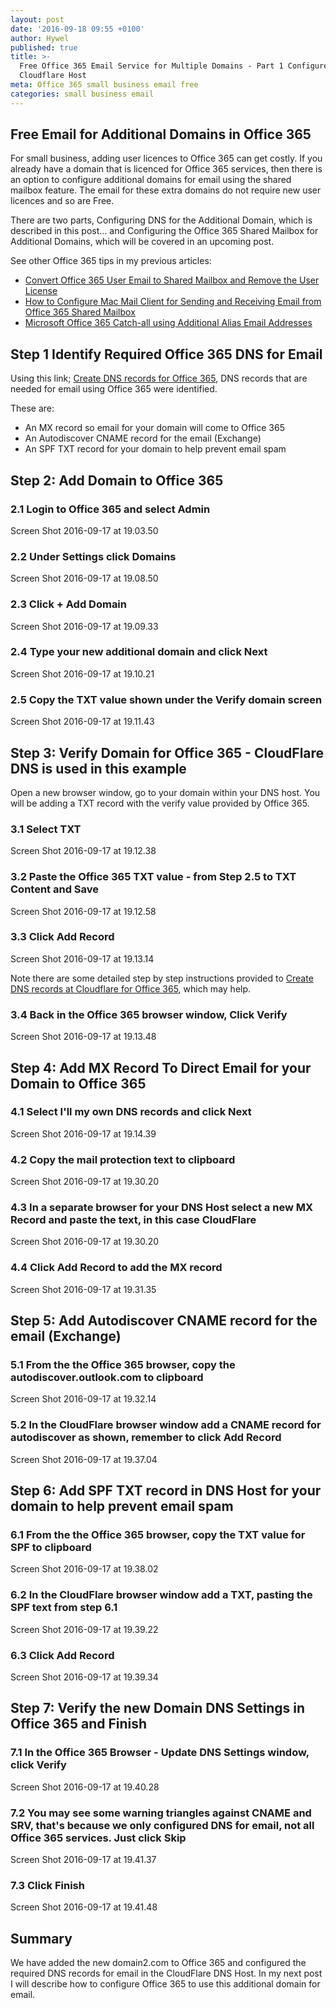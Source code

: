 ```yaml
---
layout: post
date: '2016-09-18 09:55 +0100'
author: Hywel
published: true
title: >-
  Free Office 365 Email Service for Multiple Domains - Part 1 Configure DNS in
  Cloudflare Host
meta: Office 365 small business email free
categories: small business email
---
```

## Free Email for Additional Domains in Office 365

For small business, adding user licences to Office 365 can get costly.  If you already have a domain that is licenced for Office 365 services, then there is an option to configure additional domains for email using the shared mailbox feature.  The email for these extra domains do not require new user licences and so are Free.

There are two parts, Configuring DNS for the Additional Domain, which is described in this post... and Configuring the Office 365 Shared Mailbox for Additional Domains, which will be covered in an upcoming post.

See other Office 365 tips in my previous articles:

- [Convert Office 365 User Email to Shared Mailbox and Remove the User License](http://www.hywel.me/small/business/email/2016/01/12/convert-office-365-user-email-to-shared-mailbox-and-remove-the-user-license.html)
- [How to Configure Mac Mail Client for Sending and Receiving Email from Office 365 Shared Mailbox](http://www.hywel.me/small/business/email/2015/11/21/office-365-configure-shared-mailbox-mac-email-client.html)
- [Microsoft Office 365 Catch-all using Additional Alias Email Addresses](http://www.hywel.me/small/business/email/2015/11/19/microsoft-office-365-catch-all-additional-email-alias.html)


## Step 1 Identify Required Office 365 DNS for Email 

Using this link; [Create DNS records for Office 365](https://support.office.com/en-gb/article/Create-DNS-records-for-Office-365-using-Windows-based-DNS-9eec911d-5773-422c-9593-40e1147ffbde),  DNS records that are needed for email using Office 365 were identified.  

These are:

- An MX record so email for your domain will come to Office 365
- An Autodiscover CNAME record for the email (Exchange)
- An SPF TXT record for your domain to help prevent email spam

## Step 2: Add Domain to Office 365

### 2.1 Login to Office 365 and select Admin 
Screen Shot 2016-09-17 at 19.03.50

### 2.2 Under Settings click Domains 
Screen Shot 2016-09-17 at 19.08.50

### 2.3 Click  + Add Domain
Screen Shot 2016-09-17 at 19.09.33

### 2.4 Type your new additional domain and click Next
Screen Shot 2016-09-17 at 19.10.21

### 2.5 Copy the TXT value shown under the Verify domain screen
Screen Shot 2016-09-17 at 19.11.43

## Step 3: Verify Domain for Office 365 - CloudFlare DNS is used in this example

Open a new browser window, go to your domain within your DNS host. You will be adding a TXT record with the verify value provided by Office 365.

### 3.1 Select TXT
Screen Shot 2016-09-17 at 19.12.38

### 3.2 Paste the Office 365 TXT value - from Step 2.5 to TXT Content and Save
Screen Shot 2016-09-17 at 19.12.58

### 3.3 Click Add Record
Screen Shot 2016-09-17 at 19.13.14

Note there are some detailed step by step instructions provided to [Create DNS records at Cloudflare for Office 365](https://support.office.com/en-US/article/Create-DNS-records-at-Cloudflare-for-Office-365-84acd4fc-6eec-4d00-8bed-568f036ae2af#BKMK_add_CNAME), which may help.

### 3.4 Back in the Office 365 browser window, Click Verify
Screen Shot 2016-09-17 at 19.13.48

## Step 4: Add MX Record To Direct Email for your Domain to Office 365

### 4.1 Select I'll my own DNS records and click Next
Screen Shot 2016-09-17 at 19.14.39

### 4.2 Copy the mail protection text to clipboard
Screen Shot 2016-09-17 at 19.30.20

### 4.3 In a separate browser for your DNS Host select a new MX Record and paste the text, in this case CloudFlare
Screen Shot 2016-09-17 at 19.30.20

### 4.4 Click Add Record to add the MX record
Screen Shot 2016-09-17 at 19.31.35

## Step 5: Add Autodiscover CNAME record for the email (Exchange)

### 5.1 From the the Office 365 browser, copy the autodiscover.outlook.com to clipboard
Screen Shot 2016-09-17 at 19.32.14

### 5.2 In the CloudFlare browser window add a CNAME record for autodiscover as shown, remember to click Add Record
Screen Shot 2016-09-17 at 19.37.04

## Step 6: Add SPF TXT record in DNS Host for your domain to help prevent email spam

### 6.1 From the the Office 365 browser, copy the TXT value for SPF to clipboard
Screen Shot 2016-09-17 at 19.38.02

### 6.2 In the CloudFlare browser window add a TXT, pasting the SPF text from step 6.1
Screen Shot 2016-09-17 at 19.39.22

### 6.3 Click Add Record
Screen Shot 2016-09-17 at 19.39.34

## Step 7: Verify the new Domain DNS Settings in Office 365 and Finish

### 7.1 In the Office 365 Browser - Update DNS Settings window, click Verify
Screen Shot 2016-09-17 at 19.40.28

### 7.2 You may see some warning triangles against CNAME and SRV, that's because we only configured DNS for email, not all Office 365 services.  Just click Skip
Screen Shot 2016-09-17 at 19.41.37

### 7.3 Click Finish
Screen Shot 2016-09-17 at 19.41.48

## Summary
We have added the new domain2.com to Office 365 and configured the required DNS records for email in the CloudFlare DNS Host.  In my next post I will describe how to configure Office 365 to use this additional domain for email.
